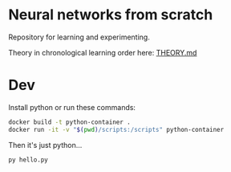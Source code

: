 # Neural networks from scratch

Repository for learning and experimenting.

Theory in chronological learning order here: [THEORY.md](THEORY.md)

# Dev

Install python or run these commands:

```bash
docker build -t python-container .
docker run -it -v "$(pwd)/scripts:/scripts" python-container
```

Then it's just python...

```bash
py hello.py
```
